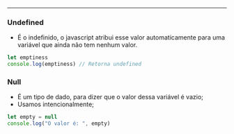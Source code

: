 ___
### Undefined
- É o indefinido, o javascript atribui esse valor automaticamente para uma variável que ainda não tem nenhum valor.
```js
let emptiness
console.log(emptiness) // Retorna undefined
```

### Null
- É um tipo de dado, para dizer que o valor dessa variável é vazio;
- Usamos intencionalmente;
```js
let empty = null
console.log("O valor é: ", empty)
```
